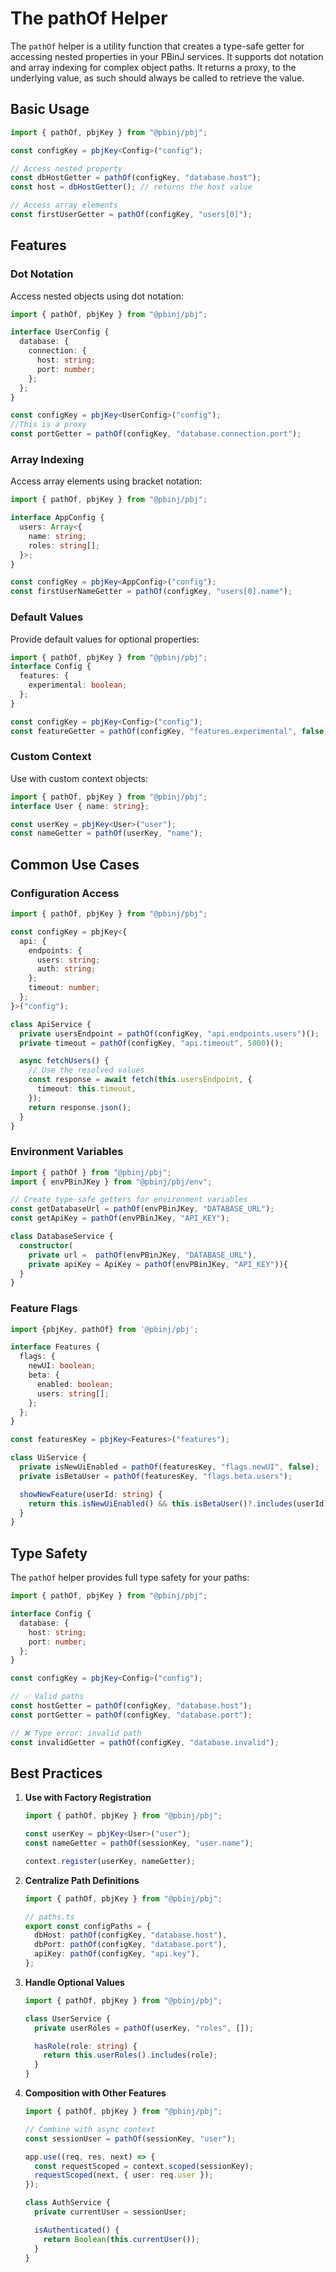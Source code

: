 # The pathOf Helper

The `pathOf` helper is a utility function that creates a type-safe getter for accessing nested properties in your PBinJ services. It supports dot notation and array indexing for complex object paths. It returns a proxy, to the underlying value, as such should always be called to retrieve the value.

## Basic Usage

```typescript
import { pathOf, pbjKey } from "@pbinj/pbj";

const configKey = pbjKey<Config>("config");

// Access nested property
const dbHostGetter = pathOf(configKey, "database.host");
const host = dbHostGetter(); // returns the host value

// Access array elements
const firstUserGetter = pathOf(configKey, "users[0]");
```


## Features

### Dot Notation

Access nested objects using dot notation:

```typescript
import { pathOf, pbjKey } from "@pbinj/pbj";

interface UserConfig {
  database: {
    connection: {
      host: string;
      port: number;
    };
  };
}

const configKey = pbjKey<UserConfig>("config");
//This is a proxy 
const portGetter = pathOf(configKey, "database.connection.port");
```

### Array Indexing

Access array elements using bracket notation:

```typescript
import { pathOf, pbjKey } from "@pbinj/pbj";

interface AppConfig {
  users: Array<{
    name: string;
    roles: string[];
  }>;
}

const configKey = pbjKey<AppConfig>("config");
const firstUserNameGetter = pathOf(configKey, "users[0].name");

```

### Default Values

Provide default values for optional properties:

```typescript
import { pathOf, pbjKey } from "@pbinj/pbj";
interface Config {
  features: {
    experimental: boolean;
  };
}

const configKey = pbjKey<Config>("config");
const featureGetter = pathOf(configKey, "features.experimental", false);

```

### Custom Context

Use with custom context objects:

```typescript
import { pathOf, pbjKey } from "@pbinj/pbj";
interface User { name: string};

const userKey = pbjKey<User>("user");
const nameGetter = pathOf(userKey, "name");

```

## Common Use Cases

### Configuration Access

```typescript
import { pathOf, pbjKey } from "@pbinj/pbj";

const configKey = pbjKey<{
  api: {
    endpoints: {
      users: string;
      auth: string;
    };
    timeout: number;
  };
}>("config");

class ApiService {
  private usersEndpoint = pathOf(configKey, "api.endpoints.users")();
  private timeout = pathOf(configKey, "api.timeout", 5000)();

  async fetchUsers() {
    // Use the resolved values
    const response = await fetch(this.usersEndpoint, {
      timeout: this.timeout,
    });
    return response.json();
  }
}
```


### Environment Variables

```typescript
import { pathOf } from "@pbinj/pbj";
import { envPBinJKey } from "@pbinj/pbj/env";

// Create type-safe getters for environment variables
const getDatabaseUrl = pathOf(envPBinJKey, "DATABASE_URL");
const getApiKey = pathOf(envPBinJKey, "API_KEY");

class DatabaseService {
  constructor(
    private url =  pathOf(envPBinJKey, "DATABASE_URL"), 
    private apiKey = ApiKey = pathOf(envPBinJKey, "API_KEY")){
  }
}
```

### Feature Flags

```typescript
import {pbjKey, pathOf} from '@pbinj/pbj';

interface Features {
  flags: {
    newUI: boolean;
    beta: {
      enabled: boolean;
      users: string[];
    };
  };
}

const featuresKey = pbjKey<Features>("features");

class UiService {
  private isNewUiEnabled = pathOf(featuresKey, "flags.newUI", false);
  private isBetaUser = pathOf(featuresKey, "flags.beta.users");

  showNewFeature(userId: string) {
    return this.isNewUiEnabled() && this.isBetaUser()?.includes(userId);
  }
}
```

## Type Safety

The `pathOf` helper provides full type safety for your paths:

```typescript
import { pathOf, pbjKey } from "@pbinj/pbj";

interface Config {
  database: {
    host: string;
    port: number;
  };
}

const configKey = pbjKey<Config>("config");

// ✅ Valid paths
const hostGetter = pathOf(configKey, "database.host");
const portGetter = pathOf(configKey, "database.port");

// ❌ Type error: invalid path
const invalidGetter = pathOf(configKey, "database.invalid");
```

## Best Practices

1. **Use with Factory Registration**

   ```typescript
   import { pathOf, pbjKey } from "@pbinj/pbj";

   const userKey = pbjKey<User>("user");
   const nameGetter = pathOf(sessionKey, "user.name");

   context.register(userKey, nameGetter);
   ```

2. **Centralize Path Definitions**

   ```typescript
   import { pathOf, pbjKey } from "@pbinj/pbj";

   // paths.ts
   export const configPaths = {
     dbHost: pathOf(configKey, "database.host"),
     dbPort: pathOf(configKey, "database.port"),
     apiKey: pathOf(configKey, "api.key"),
   };
   ```

3. **Handle Optional Values**

   ```typescript
   import { pathOf, pbjKey } from "@pbinj/pbj";

   class UserService {
     private userRoles = pathOf(userKey, "roles", []);

     hasRole(role: string) {
       return this.userRoles().includes(role);
     }
   }
   ```

4. **Composition with Other Features**

   ```typescript
   import { pathOf, pbjKey } from "@pbinj/pbj";
   
   // Combine with async context
   const sessionUser = pathOf(sessionKey, "user");

   app.use((req, res, next) => {
     const requestScoped = context.scoped(sessionKey);
     requestScoped(next, { user: req.user });
   });

   class AuthService {
     private currentUser = sessionUser;

     isAuthenticated() {
       return Boolean(this.currentUser());
     }
   }
   ```

```
